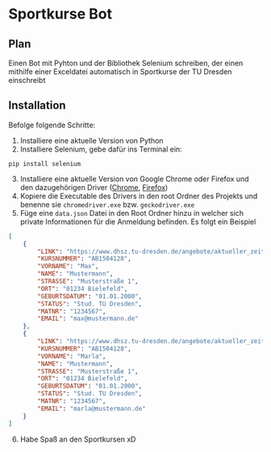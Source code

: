 # Sportkurse Bot

## Plan
Einen Bot mit Pyhton und der Bibliothek Selenium schreiben, der einen mithilfe einer Exceldatei automatisch in Sportkurse der TU Dresden einschreibt

## Installation
Befolge folgende Schritte:

1. Installiere eine aktuelle Version von Python
2. Installiere Selenium, gebe dafür ins Terminal ein:
```terminal
pip install selenium
```
3. Installiere eine aktuelle Version von Google Chrome oder Firefox und den dazugehörigen Driver ([Chrome](https://sites.google.com/chromium.org/driver/), [Firefox](https://github.com/mozilla/geckodriver))
4. Kopiere die Executable des Drivers in den root Ordner des Projekts und benenne sie ``` chromedriver.exe ``` bzw. ``` geckodriver.exe ```
5. Füge eine ``` data.json ``` Datei in den Root Ordner hinzu in welcher sich private Informationen für die Anmeldung befinden. Es folgt ein Beispiel
```json
[
    {
        "LINK": "https://www.dhsz.tu-dresden.de/angebote/aktueller_zeitraum/_Tischtennis_ABS.html",
        "KURSNUMMER": "AB1504128",
        "VORNAME": "Max", 
        "NAME": "Mustermann", 
        "STRASSE": "Musterstraße 1", 
        "ORT": "01234 Bielefeld", 
        "GEBURTSDATUM": "01.01.2000", 
        "STATUS": "Stud. TU Dresden", 
        "MATNR": "1234567", 
        "EMAIL": "max@mustermann.de"
    },
    {
        "LINK": "https://www.dhsz.tu-dresden.de/angebote/aktueller_zeitraum/_Tischtennis_ABS.html",
        "KURSNUMMER": "AB1504128",
        "VORNAME": "Marla", 
        "NAME": "Mustermann", 
        "STRASSE": "Musterstraße 1", 
        "ORT": "01234 Bielefeld", 
        "GEBURTSDATUM": "01.01.2000", 
        "STATUS": "Stud. TU Dresden", 
        "MATNR": "1234567", 
        "EMAIL": "marla@mustermann.de"
    }
]
```
6. Habe Spaß an den Sportkursen xD
